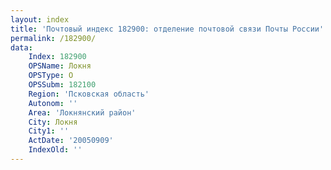 ```yaml
---
layout: index
title: 'Почтовый индекс 182900: отделение почтовой связи Почты России'
permalink: /182900/
data:
    Index: 182900
    OPSName: Локня
    OPSType: О
    OPSSubm: 182100
    Region: 'Псковская область'
    Autonom: ''
    Area: 'Локнянский район'
    City: Локня
    City1: ''
    ActDate: '20050909'
    IndexOld: ''
---
```

